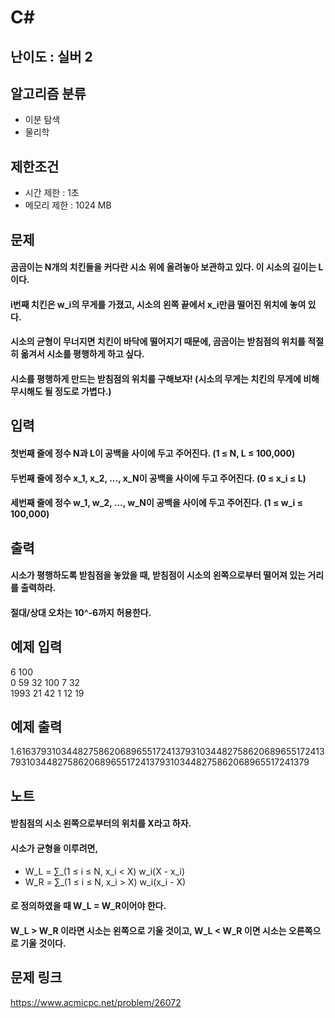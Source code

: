 # C#

## 난이도 : 실버 2

## 알고리즘 분류
  - 이분 탐색
  - 물리학

## 제한조건
  - 시간 제한 : 1초
  - 메모리 제한 : 1024 MB

## 문제
#### 곰곰이는 N개의 치킨들을 커다란 시소 위에 올려놓아 보관하고 있다. 이 시소의 길이는 L이다.
#### i번째 치킨은 w_i의 무게를 가졌고, 시소의 왼쪽 끝에서 x_i만큼 떨어진 위치에 놓여 있다.
#### 시소의 균형이 무너지면 치킨이 바닥에 떨어지기 때문에, 곰곰이는 받침점의 위치를 적절히 옮겨서 시소를 평행하게 하고 싶다.
#### 시소를 평행하게 만드는 받침점의 위치를 구해보자! (시소의 무게는 치킨의 무게에 비해 무시해도 될 정도로 가볍다.)

## 입력
#### 첫번째 줄에 정수 N과 L이 공백을 사이에 두고 주어진다. (1 ≤ N, L ≤ 100,000)
#### 두번째 줄에 정수 x_1, x_2, ..., x_N이 공백을 사이에 두고 주어진다. (0 ≤ x_i ≤ L) 
#### 세번째 줄에 정수 w_1, w_2, ..., w_N이 공백을 사이에 두고 주어진다. (1 ≤ w_i ≤ 100,000)

## 출력
#### 시소가 평행하도록 받침점을 놓았을 때, 받침점이 시소의 왼쪽으로부터 떨어져 있는 거리를 출력하라.
#### 절대/상대 오차는 10^-6까지 허용한다.

## 예제 입력
6 100<br/>
0 59 32 100 7 32<br/>
1993 21 42 1 12 19<br/>

## 예제 출력
1.6163793103448275862068965517241379310344827586206896551724137931034482758620689655172413793103448275862068965517241379<br/>

## 노트
#### 받침점의 시소 왼쪽으로부터의 위치를 X라고 하자.
#### 시소가 균형을 이루려면,
  - W_L = ∑_(1 ≤ i ≤ N, x_i < X) w_i(X - x_i)
  - W_R = ∑_(1 ≤ i ≤ N, x_i > X) w_i(x_i - X)
#### 로 정의하였을 때 W_L = W_R이어야 한다.
#### W_L > W_R 이라면 시소는 왼쪽으로 기울 것이고, W_L < W_R 이면 시소는 오른쪽으로 기울 것이다.

## 문제 링크
https://www.acmicpc.net/problem/26072